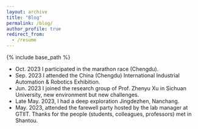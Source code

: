 ```yaml
---
layout: archive
title: "Blog"
permalink: /blog/
author_profile: true
redirect_from:
  - /resume
---
```


{% include base_path %}

- Oct. 2023 I participated in the marathon race (Chengdu).
- Sep. 2023 I attended the China (Chengdu) International Industrial Automation & Robotics Exhibition.
- Jun. 2023 I joined the research group of Prof. Zhenyu Xu in Sichuan University, new environment but new challenges.
- Late May. 2023, I had a deep exploration Jingdezhen, Nanchang.
- May. 2023, attended the farewell party hosted by the lab manager at GTIIT. Thanks for the people (students, colleagues, professors) met in Shantou.

